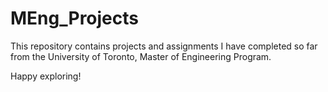 # MEng_Projects

This repository contains projects and assignments I have completed so far from the University of Toronto, Master of Engineering Program.  

Happy exploring!
